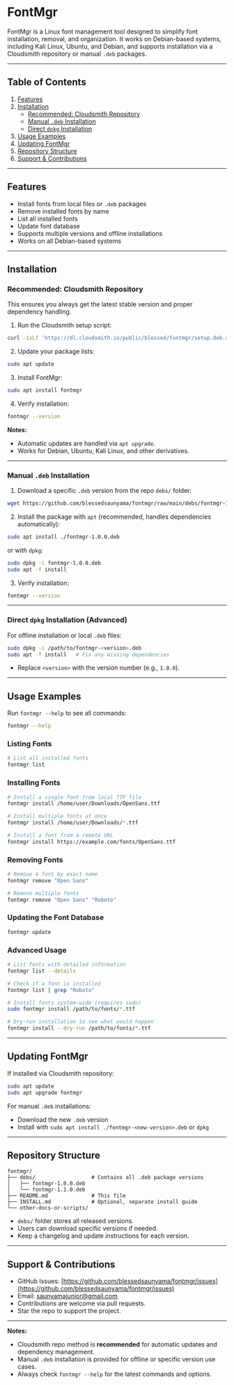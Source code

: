# FontMgr

FontMgr is a Linux font management tool designed to simplify font installation, removal, and organization. It works on Debian-based systems, including Kali Linux, Ubuntu, and Debian, and supports installation via a Cloudsmith repository or manual `.deb` packages.

---

## Table of Contents

1. [Features](#features)
2. [Installation](#installation)
   - [Recommended: Cloudsmith Repository](#recommended-cloudsmith-repository)
   - [Manual `.deb` Installation](#manual-deb-installation)
   - [Direct `dpkg` Installation](#direct-dpkg-installation)
3. [Usage Examples](#usage-examples)
4. [Updating FontMgr](#updating-fontmgr)
5. [Repository Structure](#repository-structure)
6. [Support & Contributions](#support--contributions)

---

## Features

- Install fonts from local files or `.deb` packages
- Remove installed fonts by name
- List all installed fonts
- Update font database
- Supports multiple versions and offline installations
- Works on all Debian-based systems

---

## Installation

### Recommended: Cloudsmith Repository

This ensures you always get the latest stable version and proper dependency handling.

1. Run the Cloudsmith setup script:

```bash
curl -1sLf 'https://dl.cloudsmith.io/public/blessed/fontmgr/setup.deb.sh' | sudo -E bash
````

2. Update your package lists:

```bash
sudo apt update
```

3. Install FontMgr:

```bash
sudo apt install fontmgr
```

4. Verify installation:

```bash
fontmgr --version
```

**Notes:**

* Automatic updates are handled via `apt upgrade`.
* Works for Debian, Ubuntu, Kali Linux, and other derivatives.

---

### Manual `.deb` Installation

1. Download a specific `.deb` version from the repo `debs/` folder:

```bash
wget https://github.com/blessedsaunyama/fontmgr/raw/main/debs/fontmgr-1.0.0.deb
```

2. Install the package with `apt` (recommended, handles dependencies automatically):

```bash
sudo apt install ./fontmgr-1.0.0.deb
```

or with `dpkg`:

```bash
sudo dpkg -i fontmgr-1.0.0.deb
sudo apt -f install
```

3. Verify installation:

```bash
fontmgr --version
```

---

### Direct `dpkg` Installation (Advanced)

For offline installation or local `.deb` files:

```bash
sudo dpkg -i /path/to/fontmgr-<version>.deb
sudo apt -f install   # Fix any missing dependencies
```

* Replace `<version>` with the version number (e.g., `1.0.0`).

---

## Usage Examples

Run `fontmgr --help` to see all commands:

```bash
fontmgr --help
```

### Listing Fonts

```bash
# List all installed fonts
fontmgr list
```

### Installing Fonts

```bash
# Install a single font from local TTF file
fontmgr install /home/user/Downloads/OpenSans.ttf

# Install multiple fonts at once
fontmgr install /home/user/Downloads/*.ttf

# Install a font from a remote URL
fontmgr install https://example.com/fonts/OpenSans.ttf
```

### Removing Fonts

```bash
# Remove a font by exact name
fontmgr remove "Open Sans"

# Remove multiple fonts
fontmgr remove "Open Sans" "Roboto"
```

### Updating the Font Database

```bash
fontmgr update
```

### Advanced Usage

```bash
# List fonts with detailed information
fontmgr list --details

# Check if a font is installed
fontmgr list | grep "Roboto"

# Install fonts system-wide (requires sudo)
sudo fontmgr install /path/to/fonts/*.ttf

# Dry-run installation to see what would happen
fontmgr install --dry-run /path/to/fonts/*.ttf
```

---

## Updating FontMgr

If installed via Cloudsmith repository:

```bash
sudo apt update
sudo apt upgrade fontmgr
```

For manual `.deb` installations:

* Download the new `.deb` version
* Install with `sudo apt install ./fontmgr-<new-version>.deb` or `dpkg`

---

## Repository Structure

```
fontmgr/
├── debs/                  # Contains all .deb package versions
│   ├── fontmgr-1.0.0.deb
│   └── fontmgr-1.1.0.deb
├── README.md              # This file
├── INSTALL.md             # Optional, separate install guide
└── other-docs-or-scripts/
```

* `debs/` folder stores all released versions.
* Users can download specific versions if needed.
* Keep a changelog and update instructions for each version.

---

## Support & Contributions

* GitHub Issues: [https://github.com/blessedsaunyama/fontmgr/issues](https://github.com/blessedsaunyama/fontmgr/issues)
* Email: [saunyamajunior@gmail.com](mailto:saunyamajunior@gmail.com)
* Contributions are welcome via pull requests.
* Star the repo to support the project.

---

**Notes:**

* Cloudsmith repo method is **recommended** for automatic updates and dependency management.
* Manual `.deb` installation is provided for offline or specific version use cases.
* Always check `fontmgr --help` for the latest commands and options.

```
